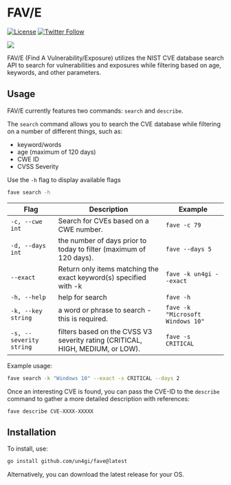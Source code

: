 # FAV/E

[![License](https://img.shields.io/badge/license-MIT-_red.svg)](https://opensource.org/licenses/MIT) [![Twitter Follow](https://img.shields.io/twitter/follow/un4gi_io?label=%40un4gi_io&style=social)](https://twitter.com/un4gi_io)

<img src="img/fave.png">

FAV/E (Find A Vulnerability/Exposure) utilizes the NIST CVE database search API to search for vulnerabilities and exposures while filtering based on age, keywords, and other parameters.

## Usage

FAV/E currently features two commands: `search` and `describe`.

The `search` command allows you to search the CVE database while filtering on a number of different things, such as:

- keyword/words
- age (maximum of 120 days)
- CWE ID
- CVSS Severity

Use the `-h` flag to display available flags

```bash
fave search -h
```

| Flag | Description | Example |
|------|-------------|---------|
| `-c, --cwe int` | Search for CVEs based on a CWE number. | `fave -c 79` |
| `-d, --days int` | the number of days prior to today to filter (maximum of 120 days). | `fave --days 5` |
| `--exact` | Return only items matching the exact keyword(s) specified with -k | `fave -k un4gi --exact` |
| `-h, --help` | help for search | `fave -h` |
| `-k, --key string` | a word or phrase to search - this is required. | `fave -k "Microsoft Windows 10"` |
| `-s, --severity string` | filters based on the CVSS V3 severity rating (CRITICAL, HIGH, MEDIUM, or LOW). | `fave -s CRITICAL` |

Example usage:

```bash
fave search -k "Windows 10" --exact -s CRITICAL --days 2
```

Once an interesting CVE is found, you can pass the CVE-ID to the `describe` command to gather a more detailed description with references:

`fave describe CVE-XXXX-XXXXX`

## Installation

To install, use:

```bash
go install github.com/un4gi/fave@latest
```

Alternatively, you can download the latest release for your OS.
